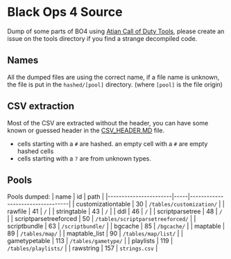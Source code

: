 # Black Ops 4 Source

Dump of some parts of BO4 using [Atian Call of Duty Tools](https://github.com/ate47/atian-cod-tools), please create an issue on the tools directory if you find a strange decompiled code.

## Names

All the dumped files are using the correct name, if a file name is unknown, the file is put in the `hashed/[pool]` directory. (where `[pool]` is the file origin)

## CSV extraction

Most of the CSV are extracted without the header, you can have some known or guessed header in the [CSV_HEADER.MD](CSV_HEADER.MD) file.

- cells starting with a `#` are hashed. an empty cell with a `#` are empty hashed cells
- cells starting with a `?` are from unknown types.

## Pools

Pools dumped:
| name                  | id  |        path                      |
|-----------------------|-----|----------------------------------|
| customizationtable    | 30  | `/tables/customization/`         |
| rawfile               | 41  | `/`                              |
| stringtable           | 43  | `/`                              |
| ddl                   | 46  | `/`                              |
| scriptparsetree       | 48  | `/`                              |
| scriptparsetreeforced | 50  | `/tables/scriptparsetreeforced/` |
| scriptbundle          | 63  | `/scriptbundle/`                 |
| bgcache               | 85  | `/bgcache/`                      |
| maptable              | 89  | `/tables/map/`                   |
| maptable_list         | 90  | `/tables/map/list/`              |
| gametypetable         | 113 | `/tables/gametype/`              |
| playlists             | 119 | `/tables/playlists/`             |
| rawstring             | 157 | `strings.csv`                    |
